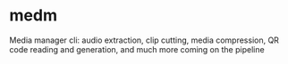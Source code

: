 # medm
Media manager cli: audio extraction, clip cutting, media compression, QR code reading and generation, and much more coming on the pipeline

